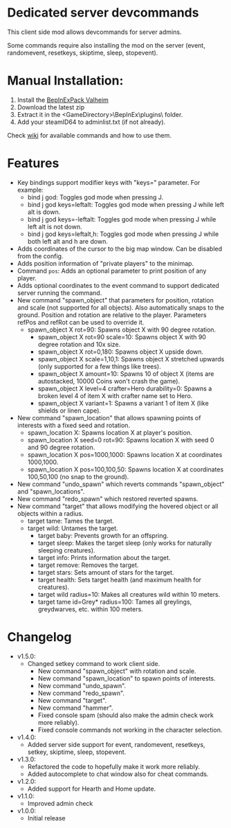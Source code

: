 # Dedicated server devcommands

This client side mod allows devcommands for server admins.

Some commands require also installing the mod on the server (event, randomevent, resetkeys, skiptime, sleep, stopevent).

# Manual Installation:

1. Install the [BepInExPack Valheim](https://valheim.thunderstore.io/package/denikson/BepInExPack_Valheim)
2. Download the latest zip
3. Extract it in the \<GameDirectory\>\BepInEx\plugins\ folder.
4. Add your steamID64 to adminlist.txt (if not already).

Check [wiki](https://valheim.fandom.com/wiki/Console_Commands) for available commands and how to use them.

# Features

- Key bindings support modifier keys with "keys=" parameter. For example:
	- bind j god: Toggles god mode when pressing J.
	- bind j god keys=leftalt: Toggles god mode when pressing J while left alt is down.
	- bind j god keys=-leftalt: Toggles god mode when pressing J while left alt is not down.
	- bind j god keys=leftalt,h: Toggles god mode when pressing J while both left alt and h are down.
- Adds coordinates of the cursor to the big map window. Can be disabled from the config.
- Adds position information of "private players" to the minimap.
- Command `pos`: Adds an optional parameter to print position of any player.
- Adds optional coordinates to the event command to support dedicated server running the command.
- New command "spawn_object" that parameters for position, rotation and scale (not supported for all objects). Also automatically snaps to the ground. Position and rotation are relative to the player. Parameters refPos and refRot can be used to override it.
  - spawn_object X rot=90: Spawns object X with 90 degree rotation.
	- spawn_object X rot=90 scale=10: Spawns object X with 90 degree rotation and 10x size.
	- spawn_object X rot=0,180: Spawns object X upside down.
	- spawn_object X scale=1,10,1: Spawns object X stretched upwards (only supported for a few things like trees).
	- spawn_object X amount=10: Spawns 10 of object X (items are autostacked, 10000 Coins won't crash the game).
	- spawn_object X level=4 crafter=Hero durability=0: Spawns a broken level 4 of item X with crafter name set to Hero.
	- spawn_object X variant=1: Spawns a variant 1 of item X (like shields or linen cape).
- New command "spawn_location" that allows spawning points of interests with a fixed seed and rotation.
  - spawn_location X: Spawns location X at player's position.
  - spawn_location X seed=0 rot=90: Spawns location X with seed 0 and 90 degree rotation.
  - spawn_location X pos=1000,1000: Spawns location X at coordinates 1000,1000.
  - spawn_location X pos=100,100,50: Spawns location X at coordinates 100,50,100 (no snap to the ground).
- New command "undo_spawn" which reverts commands "spawn_object" and "spawn_locations".
- New command "redo_spawn" which restored reverted spawns.
- New command "target" that allows modifying the hovered object or all objects within a radius.
  - target tame: Tames the target.
  - target wild: Untames the target.
	- target baby: Prevents growth for an offspring.
	- target sleep: Makes the target sleep (only works for naturally sleeping creatures).
	- target info: Prints information about the target.
	- target remove: Removes the target.
	- target stars: Sets amount of stars for the target.
	- target health: Sets target health (and maximum health for creatures).
	- target wild radius=10: Makes all creatures wild within 10 meters.
	- target tame id=Grey* radius=100: Tames all greylings, greydwarves, etc. within 100 meters.


# Changelog
- v1.5.0:
  - Changed setkey command to work client side.
	- New command "spawn_object" with rotation and scale.
	- New command "spawn_location" to spawn points of interests.
	- New command "undo_spawn".
	- New command "redo_spawn".
	- New command "target".
	- New command "hammer".
	- Fixed console spam (should also make the admin check work more reliably).
	- Fixed console commands not working in the character selection.
- v1.4.0:
	- Added server side support for event, randomevent, resetkeys, setkey, skiptime, sleep, stopevent.
- v1.3.0: 
	- Refactored the code to hopefully make it work more reliably.
	- Added autocomplete to chat window also for cheat commands.
- v1.2.0: 
	- Added support for Hearth and Home update.
- v1.1.0: 
	- Improved admin check
- v1.0.0: 
	- Initial release